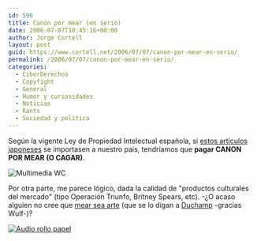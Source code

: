```yaml
---
id: 596
title: Canon por mear (en serio)
date: 2006-07-07T10:45:16+00:00
author: Jorge Cortell
layout: post
guid: https://www.cortell.net/2006/07/07/canon-por-mear-en-serio/
permalink: /2006/07/07/canon-por-mear-en-serio/
categories:
  - CiberDerechos
  - Copyfight
  - General
  - Humor y curiosidades
  - Noticias
  - Rants
  - Sociedad y polí­tica
---
```

Según la vigente Ley de Propiedad Intelectual española, si <a target="_blank" title="WC Multimedia" href="https://www.nopuedocreer.com/quelohayaninventado/?p=62">estos artí­culos japoneses</a> se importasen a nuestro paí­s, tendrí­amos que **pagar CANON POR MEAR (O CAGAR)**.

![Multimedia WC](https://photos13.flickr.com/18588065_7641dbe7d0_m.jpg "Multimedia WC")

Por otra parte, me parece lógico, dada la calidad de "productos culturales del mercado" (tipo Operación Triunfo, Britney Spears, etc). -¿O acaso alguien no cree que <a title="Duchamp Fountain" target="_blank" href="https://en.wikipedia.org/wiki/Fountain_(Duchamp)">mear sea arte</a> (que se lo digan a <a title="Duchamp" target="_blank" href="https://es.wikipedia.org/wiki/Duchamp">Duchamp</a> -gracias Wulf-)?

<a title="Papel que habla, en Xataka" target="_blank" href="https://xataka.com/archivos/2005/06/09-el-papel-higienico-que-te-hab.php"><img title="Audio rollo papel" alt="Audio rollo papel" src="https://photos12.flickr.com/18589486_3b07cb425a_m.jpg" /></a>